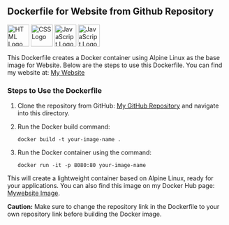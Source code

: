 ## Dockerfile for Website from Github Repository

<span><img src="https://www.vectorlogo.zone/logos/w3_html5/w3_html5-icon.svg" alt="HTML Logo" width="50" height="50" /></span>
<span><img src="https://www.vectorlogo.zone/logos/w3_css/w3_css-official.svg" alt="CSS Logo" width="50" height="50" /></span>
<span><img src="https://www.vectorlogo.zone/logos/javascript/javascript-icon.svg" alt="JavaScript Logo" width="50" height="50" /></span>
<span><img src="https://www.vectorlogo.zone/logos/github/github-tile.svg" alt="JavaScript Logo" width="50" height="50" /></span>

This Dockerfile creates a Docker container using Alpine Linux as the base image for Website. Below are the steps to use this Dockerfile.
You can find my website at: [My Website](https://dhruvmistry2000.github.io/dhruvmistry/)


### Steps to Use the Dockerfile
1. Clone the repository from GitHub: [My GitHub Repository](https://github.com/dhruvmistry2000/mydocker) and navigate into this directory.
2. Run the Docker build command:

   ```
   docker build -t your-image-name .
   ```
3. Run the Docker container using the command:

   ```
   docker run -it -p 8080:80 your-image-name
   ```

This will create a lightweight container based on Alpine Linux, ready for your applications. You can also find this image on my Docker Hub page: [Mywebsite Image](https://hub.docker.com/repository/docker/dhruvmistry200/mywebsite/general).

**Caution:** Make sure to change the repository link in the Dockerfile to your own repository link before building the Docker image.

